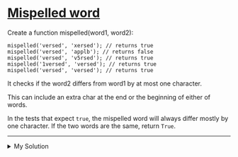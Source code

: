 # [Mispelled word](https://www.codewars.com/kata/5892595f190ca40ad0000095)

Create a function mispelled(word1, word2):

    mispelled('versed', 'xersed'); // returns true
    mispelled('versed', 'applb'); // returns false
    mispelled('versed', 'v5rsed'); // returns true
    mispelled('1versed', 'versed'); // returns true
    mispelled('versed', 'versed'); // returns true

It checks if the word2 differs from word1 by at most one character.

This can include an extra char at the end or the beginning of either of words.

In the tests that expect `true`, the mispelled word will always differ mostly by one character. If the two words are the
same, return `True`.

---

<details><summary>My Solution</summary>

```js
let mispelled = function (word1, word2) {
  if (
    word1.slice(1) === word2 ||
    word1.slice(0, -1) === word2 ||
    word2.slice(1) === word1 ||
    word2.slice(0, -1) === word1
  ) {
    return true;
  }
  if (word1.length === word2.length) {
    let diffCount = 0;
    for (let i = 0; i < word1.length; i++) {
      if (word1[i] !== word2[i]) diffCount++;
      if (diffCount === 2) return false;
    }
    return true;
  }

  return false;
};
```

</details>
